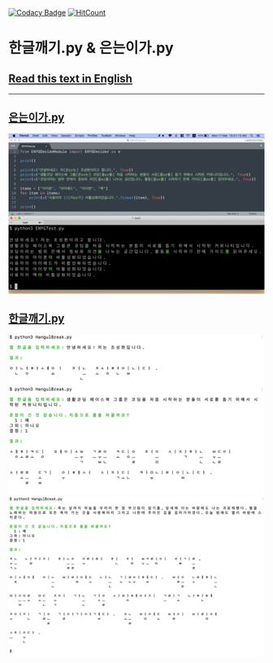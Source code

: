 [![Codacy Badge](https://api.codacy.com/project/badge/Grade/b3504707702a491bb4a40ad495a55cd6)](https://app.codacy.com/app/anaclumos/hangulbreak?utm_source=github.com&utm_medium=referral&utm_content=anaclumos/hangulbreak&utm_campaign=Badge_Grade_Dashboard) [![HitCount](http://hits.dwyl.io/anaclumos/hangulbreak.svg)](http://hits.dwyl.io/anaclumos/hangulbreak)

# 한글깨기.py & 은는이가.py

## [Read this text in English](READMEEng.md)

---

## [은는이가.py](https://www.facebook.com/groups/codingeverybody/permalink/2751648758208976/)

![demo3](assets/demo3.png)

## [한글깨기.py](https://www.facebook.com/groups/codingeverybody/permalink/2725256104181575/)

![demo1.png](assets/demo1.png)
![demo2.png](assets/demo2.png)
